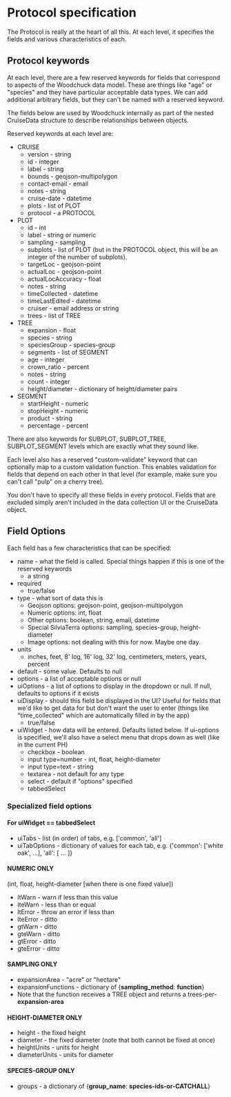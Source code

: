 # Protocol specification

The Protocol is really at the heart of all this.  At each level, it specifies
the fields and various characteristics of each.

## Protocol keywords

At each level, there are a few reserved keywords for fields that correspond to
aspects of the Woodchuck data model.  These are things like "age" or "species"
and they have particular acceptable data types.  We can add additional
arbitrary fields, but they can't be named with a reserved keyword.

The fields below are used by Woodchuck internally as part of the nested
CruiseData structure to describe relationships between objects.

Reserved keywords at each level are:

* CRUISE
  * version - string
  * id - integer
  * label - string
  * bounds - geojson-multipolygon
  * contact-email - email
  * notes - string
  * cruise-date - datetime
  * plots - list of PLOT
  * protocol - a PROTOCOL
* PLOT
  * id - int
  * label - string or numeric
  * sampling - sampling
  * subplots - list of PLOT (but in the PROTOCOL object, this will be an integer of the number of subplots).
  * targetLoc - geojson-point
  * actualLoc - geojson-point
  * actualLocAccuracy - float
  * notes - string
  * timeCollected - datetime
  * timeLastEdited - datetime
  * cruiser - email address or string
  * trees - list of TREE
* TREE
  * expansion - float
  * species - string
  * speciesGroup - species-group
  * segments - list of SEGMENT
  * age - integer
  * crown_ratio - percent
  * notes - string
  * count - integer
  * height/diameter - dictionary of height/diameter pairs
* SEGMENT
  * startHeight - numeric
  * stopHeight - numeric
  * product - string
  * percentage - percent

There are also keywords for SUBPLOT, SUBPLOT_TREE, SUBPLOT_SEGMENT levels which
are exactly what they sound like.

Each level also has a reserved "custom-validate" keyword that can optionally
map to a custom validation function.  This enables validation for fields that
depend on each other in that level (for example, make sure you can't call 
"pulp" on a cherry tree). 

You don't have to specify all these fields in every protocol.  Fields that are
excluded simply aren't included in the data collection UI or the CruiseData object.

## Field Options

Each field has a few characteristics that can be specified:

* name - what the field is called.  Special things happen if this is one of the reserved keywords
  * a string
* required
  * true/false
* type - what sort of data this is
  * Geojson options: geojson-point, geojson-multipolygon
  * Numeric options: int, float
  * Other options: boolean, string, email, datetime
  * Special SilviaTerra options: sampling, species-group, height-diameter
  * Image options: not dealing with this for now.  Maybe one day.
* units
  * inches, feet, 8' log, 16' log, 32' log, centimeters, meters, years, percent 
* default - some value.  Defaults to null
* options - a list of acceptable options or null
* uiOptions - a list of options to display in the dropdown or null.  If null, defaults to options if it exists
* uiDisplay - should this field be displayed in the UI?  Useful for fields that we'd like to get data for but don't want the user to enter (things like "time_collected" which are automatically filled in by the app)
  * true/false
* uiWidget - how data will be entered.  Defaults listed below.  If ui-options is specified, we'll also have a select menu that drops down as well (like in the current PH)
  * checkbox - boolean
  * input type=number - int, float, height-diameter
  * input type=text - string
  * textarea - not default for any type
  * select - default if "options" specified
  * tabbedSelect

### Specialized field options

#### For uiWidget == tabbedSelect

 * uiTabs - list (in order) of tabs, e.g. ['common', 'all']
 * uiTabOptions - dictionary of values for each tab, e.g. {'common': ['white oak', ...], 'all': [ ... ]}

#### NUMERIC ONLY 

(int, float, height-diameter [when there is one fixed value])

* ltWarn - warn if less than this value
* lteWarn - less than or equal
* ltError - throw an error if less than
* lteError - ditto
* gtWarn - ditto
* gteWarn - ditto
* gtError - ditto
* gteError - ditto

#### SAMPLING ONLY

* expansionArea - "acre" or "hectare"
* expansionFunctions - dictionary of {**sampling_method**: **function**}
* Note that the function receives a TREE object and returns a trees-per-**expansion-area**

#### HEIGHT-DIAMETER ONLY

* height - the fixed height
* diameter - the fixed diameter (note that both cannot be fixed at once)
* heightUnits - units for height
* diameterUnits - units for diameter

#### SPECIES-GROUP ONLY

* groups - a dictionary of {**group_name**: **species-ids-or-CATCHALL**}
